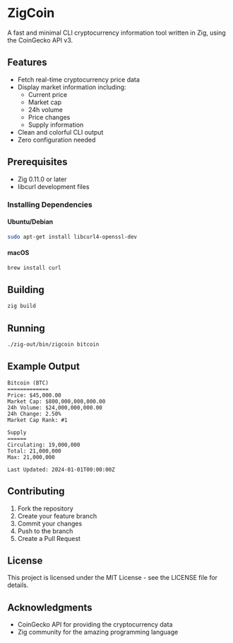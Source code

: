 # ZigCoin

A fast and minimal CLI cryptocurrency information tool written in Zig, using the CoinGecko API v3.

## Features

- Fetch real-time cryptocurrency price data
- Display market information including:
  - Current price
  - Market cap
  - 24h volume
  - Price changes
  - Supply information
- Clean and colorful CLI output
- Zero configuration needed

## Prerequisites

- Zig 0.11.0 or later
- libcurl development files

### Installing Dependencies

#### Ubuntu/Debian

```bash
sudo apt-get install libcurl4-openssl-dev
```

#### macOS

```bash
brew install curl
```

## Building

```bash
zig build
```

## Running

```bash
./zig-out/bin/zigcoin bitcoin
```

## Example Output

```
Bitcoin (BTC)
=============
Price: $45,000.00
Market Cap: $800,000,000,000.00
24h Volume: $24,000,000,000.00
24h Change: 2.50%
Market Cap Rank: #1

Supply
======
Circulating: 19,000,000
Total: 21,000,000
Max: 21,000,000

Last Updated: 2024-01-01T00:00:00Z
```

## Contributing

1. Fork the repository
2. Create your feature branch
3. Commit your changes
4. Push to the branch
5. Create a Pull Request

## License

This project is licensed under the MIT License - see the LICENSE file for details.

## Acknowledgments

- CoinGecko API for providing the cryptocurrency data
- Zig community for the amazing programming language
